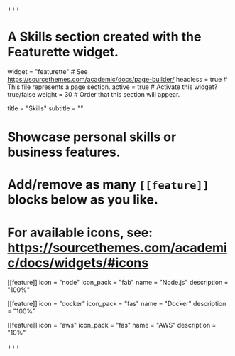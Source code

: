 +++
# A Skills section created with the Featurette widget.
widget = "featurette"  # See https://sourcethemes.com/academic/docs/page-builder/
headless = true  # This file represents a page section.
active = true  # Activate this widget? true/false
weight = 30  # Order that this section will appear.

title = "Skills"
subtitle = ""

# Showcase personal skills or business features.
# 
# Add/remove as many `[[feature]]` blocks below as you like.
# 
# For available icons, see: https://sourcethemes.com/academic/docs/widgets/#icons

[[feature]]
  icon = "node"
  icon_pack = "fab"
  name = "Node.js"
  description = "100%"
  
[[feature]]
  icon = "docker"
  icon_pack = "fas"
  name = "Docker"
  description = "100%"  
  
[[feature]]
  icon = "aws"
  icon_pack = "fas"
  name = "AWS"
  description = "10%"

+++
